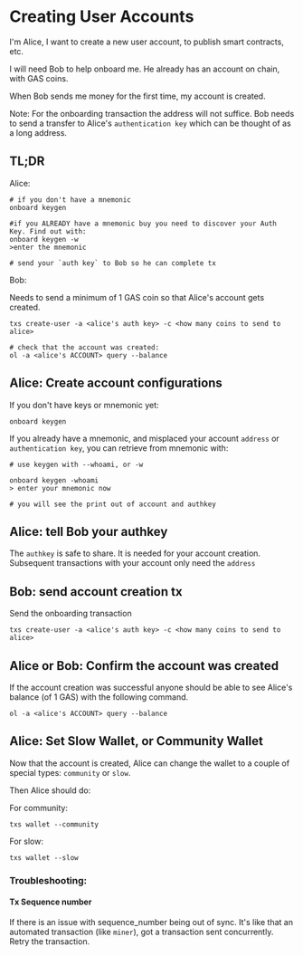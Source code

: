 # Creating User Accounts

I'm Alice, I want to create a new user account, to publish smart contracts, etc.

I will need Bob to help onboard me. He already has an account on chain, with GAS coins.

When Bob sends me money for the first time, my account is created.

Note: For the onboarding transaction the address will not suffice. Bob needs to send a transfer to Alice's `authentication key` which can be thought of as a long address.

## TL;DR

Alice:
```
# if you don't have a mnemonic
onboard keygen

#if you ALREADY have a mnemonic buy you need to discover your Auth Key. Find out with:
onboard keygen -w
>enter the mnemonic

# send your `auth key` to Bob so he can complete tx

```

Bob:

Needs to send a minimum of 1 GAS coin so that Alice's account gets created.
```
txs create-user -a <alice's auth key> -c <how many coins to send to alice>

# check that the account was created:
ol -a <alice's ACCOUNT> query --balance 
```

## Alice: Create account configurations

If you don't have keys or mnemonic yet:

```
onboard keygen
```

If you already have a mnemonic, and misplaced your account `address` or `authentication key`, you can retrieve from mnemonic with:

```
# use keygen with --whoami, or -w

onboard keygen -whoami
> enter your mnemonic now

# you will see the print out of account and authkey
```
## Alice: tell Bob your authkey

The `authkey` is safe to share. It is needed for your account creation. 
Subsequent transactions with your account only need the `address`
## Bob: send account creation tx

Send the onboarding transaction
```
txs create-user -a <alice's auth key> -c <how many coins to send to alice>
```

## Alice or Bob: Confirm the account was created

If the account creation was successful anyone should be able to see Alice's balance (of 1 GAS) with the following command.

```
ol -a <alice's ACCOUNT> query --balance 
```

## Alice: Set Slow Wallet, or Community Wallet

Now that the account is created, Alice can change the wallet to a couple of special types: `community` or `slow`.


Then Alice should do:

For community:
```
txs wallet --community
```

For slow:
```
txs wallet --slow
```


### Troubleshooting:

#### Tx Sequence number
If there is an issue with sequence_number being out of sync. It's like that an automated transaction (like `miner`), got a transaction sent concurrently. Retry the transaction.
